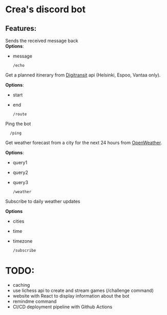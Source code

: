 Crea's discord bot
======

## Features:


Sends the received message back  
**Options**:
- message

      /echo
      
Get a planned itinerary from [Digitransit](https://digitransit.fi/en/developers/apis/4-realtime-api/) api (Helsinki, Espoo, Vantaa only).

**Options**:
- start
- end


      /route

Ping the bot

      /ping

Get weather forecast from a city for the next 24 hours from [OpenWeather](https://openweathermap.org/api).

**Options**:
- query1
- query2
- query3

      /weather

Subscribe to daily weather updates

**Options**
- cities
- time
- timezone

      /subscribe

TODO:
====
- caching
- use lichess api to create and stream games (/challenge command)
- website with React to display information about the bot
- remindme command
- CI/CD deployment pipeline with Github Actions

